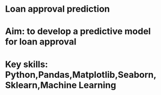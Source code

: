 # Loan approval prediction


# Aim: to develop a predictive model for loan approval



# Key skills: Python,Pandas,Matplotlib,Seaborn,Sklearn,Machine Learning
